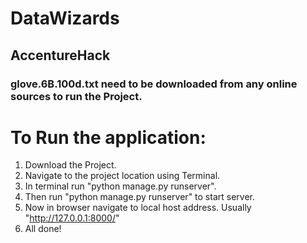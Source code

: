 # DataWizards
## AccentureHack

### glove.6B.100d.txt need to be downloaded from any online sources to run the Project.

# To Run the application:

1. Download the Project.
2. Navigate to the project location using Terminal.
3. In terminal run "python manage.py runserver".
4. Then run "python manage.py runserver" to start server.
5. Now in browser navigate to local host address. Usually "http://127.0.0.1:8000/"
6. All done!
